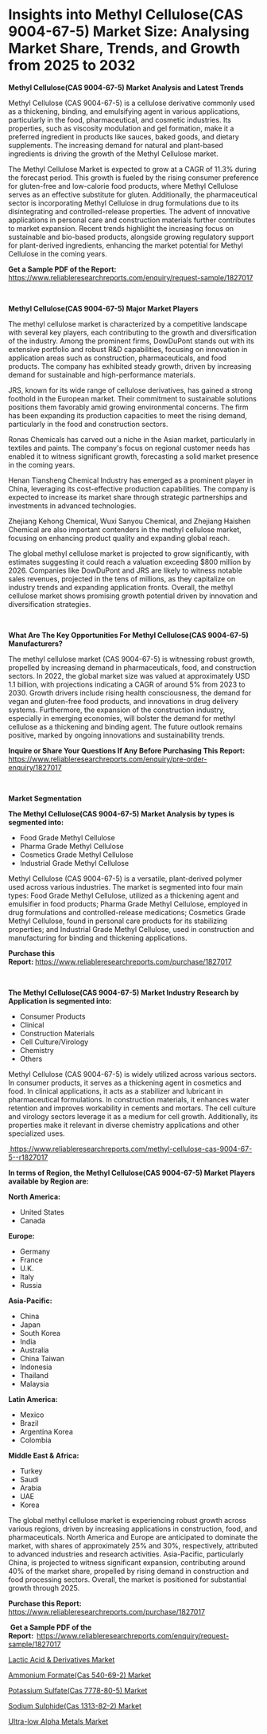 <p><h1>Insights into Methyl Cellulose(CAS 9004-67-5) Market Size: Analysing Market Share, Trends, and Growth from 2025 to 2032</h1></p><p><strong>Methyl Cellulose(CAS 9004-67-5) Market Analysis and Latest Trends</strong></p>
<p><p>Methyl Cellulose (CAS 9004-67-5) is a cellulose derivative commonly used as a thickening, binding, and emulsifying agent in various applications, particularly in the food, pharmaceutical, and cosmetic industries. Its properties, such as viscosity modulation and gel formation, make it a preferred ingredient in products like sauces, baked goods, and dietary supplements. The increasing demand for natural and plant-based ingredients is driving the growth of the Methyl Cellulose market.</p><p>The Methyl Cellulose Market is expected to grow at a CAGR of 11.3% during the forecast period. This growth is fueled by the rising consumer preference for gluten-free and low-calorie food products, where Methyl Cellulose serves as an effective substitute for gluten. Additionally, the pharmaceutical sector is incorporating Methyl Cellulose in drug formulations due to its disintegrating and controlled-release properties. The advent of innovative applications in personal care and construction materials further contributes to market expansion. Recent trends highlight the increasing focus on sustainable and bio-based products, alongside growing regulatory support for plant-derived ingredients, enhancing the market potential for Methyl Cellulose in the coming years.</p></p>
<p><strong>Get a Sample PDF of the Report:&nbsp;</strong> <a href="https://www.reliableresearchreports.com/enquiry/request-sample/1827017?utm_campaign=9&utm_medium=2&utm_source=Github&utm_content=ia&utm_term=03042025&utm_id=methyl-cellulosecas-9004-67-5">https://www.reliableresearchreports.com/enquiry/request-sample/1827017</a></p>
<p>&nbsp;</p>
<p><strong>Methyl Cellulose(CAS 9004-67-5) Major Market Players</strong></p>
<p><p>The methyl cellulose market is characterized by a competitive landscape with several key players, each contributing to the growth and diversification of the industry. Among the prominent firms, DowDuPont stands out with its extensive portfolio and robust R&D capabilities, focusing on innovation in application areas such as construction, pharmaceuticals, and food products. The company has exhibited steady growth, driven by increasing demand for sustainable and high-performance materials.</p><p>JRS, known for its wide range of cellulose derivatives, has gained a strong foothold in the European market. Their commitment to sustainable solutions positions them favorably amid growing environmental concerns. The firm has been expanding its production capacities to meet the rising demand, particularly in the food and construction sectors.</p><p>Ronas Chemicals has carved out a niche in the Asian market, particularly in textiles and paints. The company's focus on regional customer needs has enabled it to witness significant growth, forecasting a solid market presence in the coming years. </p><p>Henan Tiansheng Chemical Industry has emerged as a prominent player in China, leveraging its cost-effective production capabilities. The company is expected to increase its market share through strategic partnerships and investments in advanced technologies.</p><p>Zhejiang Kehong Chemical, Wuxi Sanyou Chemical, and Zhejiang Haishen Chemical are also important contenders in the methyl cellulose market, focusing on enhancing product quality and expanding global reach.</p><p>The global methyl cellulose market is projected to grow significantly, with estimates suggesting it could reach a valuation exceeding $800 million by 2026. Companies like DowDuPont and JRS are likely to witness notable sales revenues, projected in the tens of millions, as they capitalize on industry trends and expanding application fronts. Overall, the methyl cellulose market shows promising growth potential driven by innovation and diversification strategies.</p></p>
<p>&nbsp;</p>
<p><strong>What Are The Key Opportunities For Methyl Cellulose(CAS 9004-67-5) Manufacturers?</strong></p>
<p><p>The methyl cellulose market (CAS 9004-67-5) is witnessing robust growth, propelled by increasing demand in pharmaceuticals, food, and construction sectors. In 2022, the global market size was valued at approximately USD 1.1 billion, with projections indicating a CAGR of around 5% from 2023 to 2030. Growth drivers include rising health consciousness, the demand for vegan and gluten-free food products, and innovations in drug delivery systems. Furthermore, the expansion of the construction industry, especially in emerging economies, will bolster the demand for methyl cellulose as a thickening and binding agent. The future outlook remains positive, marked by ongoing innovations and sustainability trends.</p></p>
<p><strong>Inquire or Share Your Questions If Any Before Purchasing This Report:</strong> <a href="https://www.reliableresearchreports.com/enquiry/pre-order-enquiry/1827017?utm_campaign=9&utm_medium=2&utm_source=Github&utm_content=ia&utm_term=03042025&utm_id=methyl-cellulosecas-9004-67-5">https://www.reliableresearchreports.com/enquiry/pre-order-enquiry/1827017</a></p>
<p>&nbsp;</p>
<p><strong>Market Segmentation</strong></p>
<p><strong>The Methyl Cellulose(CAS 9004-67-5) Market Analysis by types is segmented into:</strong></p>
<p><ul><li>Food Grade Methyl Cellulose</li><li>Pharma Grade Methyl Cellulose</li><li>Cosmetics Grade Methyl Cellulose</li><li>Industrial Grade Methyl Cellulose</li></ul></p>
<p><p>Methyl Cellulose (CAS 9004-67-5) is a versatile, plant-derived polymer used across various industries. The market is segmented into four main types: Food Grade Methyl Cellulose, utilized as a thickening agent and emulsifier in food products; Pharma Grade Methyl Cellulose, employed in drug formulations and controlled-release medications; Cosmetics Grade Methyl Cellulose, found in personal care products for its stabilizing properties; and Industrial Grade Methyl Cellulose, used in construction and manufacturing for binding and thickening applications.</p></p>
<p><strong>Purchase this Report:&nbsp;</strong><a href="https://www.reliableresearchreports.com/purchase/1827017?utm_campaign=9&utm_medium=2&utm_source=Github&utm_content=ia&utm_term=03042025&utm_id=methyl-cellulosecas-9004-67-5">https://www.reliableresearchreports.com/purchase/1827017</a></p>
<p>&nbsp;</p>
<p><strong>The Methyl Cellulose(CAS 9004-67-5) Market Industry Research by Application is segmented into:</strong></p>
<p><ul><li>Consumer Products</li><li>Clinical</li><li>Construction Materials</li><li>Cell Culture/Virology</li><li>Chemistry</li><li>Others</li></ul></p>
<p><p>Methyl Cellulose (CAS 9004-67-5) is widely utilized across various sectors. In consumer products, it serves as a thickening agent in cosmetics and food. In clinical applications, it acts as a stabilizer and lubricant in pharmaceutical formulations. In construction materials, it enhances water retention and improves workability in cements and mortars. The cell culture and virology sectors leverage it as a medium for cell growth. Additionally, its properties make it relevant in diverse chemistry applications and other specialized uses.</p></p>
<p><a href="https://www.reliableresearchreports.com/methyl-cellulose-cas-9004-67-5--r1827017?utm_campaign=9&utm_medium=2&utm_source=Github&utm_content=ia&utm_term=03042025&utm_id=methyl-cellulosecas-9004-67-5">&nbsp;https://www.reliableresearchreports.com/methyl-cellulose-cas-9004-67-5--r1827017</a></p>
<p><strong>In terms of Region, the Methyl Cellulose(CAS 9004-67-5) Market Players available by Region are:</strong></p>
<p>
    <p> <strong> North America: </strong>
        <ul>
            <li>United States</li>
            <li>Canada</li>
        </ul>
        </p> 
    <p> <strong> Europe: </strong>
        <ul>
            <li>Germany</li>
            <li>France</li>
            <li>U.K.</li>
            <li>Italy</li>
            <li>Russia</li>
        </ul>
        </p> 
    <p> <strong> Asia-Pacific: </strong>
        <ul>
            <li>China</li>
            <li>Japan</li>
            <li>South Korea</li>
            <li>India</li>
            <li>Australia</li>
            <li>China Taiwan</li>
            <li>Indonesia</li>
            <li>Thailand</li>
            <li>Malaysia</li>
        </ul>
        </p> 
    <p> <strong> Latin America: </strong>
        <ul>
            <li>Mexico</li>
            <li>Brazil</li>
            <li>Argentina Korea</li>
            <li>Colombia</li>
        </ul>
        </p> 
    <p> <strong> Middle East & Africa: </strong>
        <ul>
            <li>Turkey</li>
            <li>Saudi</li>
            <li>Arabia</li>
            <li>UAE</li>
            <li>Korea</li>
        </ul>
    </p>
    </p>
<p><p>The global methyl cellulose market is experiencing robust growth across various regions, driven by increasing applications in construction, food, and pharmaceuticals. North America and Europe are anticipated to dominate the market, with shares of approximately 25% and 30%, respectively, attributed to advanced industries and research activities. Asia-Pacific, particularly China, is projected to witness significant expansion, contributing around 40% of the market share, propelled by rising demand in construction and food processing sectors. Overall, the market is positioned for substantial growth through 2025.</p></p>
<p><strong>Purchase this Report: </strong><a href="https://www.reliableresearchreports.com/purchase/1827017?utm_campaign=9&utm_medium=2&utm_source=Github&utm_content=ia&utm_term=03042025&utm_id=methyl-cellulosecas-9004-67-5">https://www.reliableresearchreports.com/purchase/1827017</a></p>
<p>&nbsp;<strong>Get a Sample PDF of the Report:&nbsp;&nbsp;</strong><a href="https://www.reliableresearchreports.com/enquiry/request-sample/1827017?utm_campaign=9&utm_medium=2&utm_source=Github&utm_content=ia&utm_term=03042025&utm_id=methyl-cellulosecas-9004-67-5">https://www.reliableresearchreports.com/enquiry/request-sample/1827017</a></p>
<p><strong></strong></p>
<p><p><a href="https://github.com/pichuaadh0/Market-Research-Report-List-1/blob/main/lactic-acid-derivatives-market.md?utm_campaign=9&utm_medium=2&utm_source=Github&utm_content=ia&utm_term=03042025&utm_id=methyl-cellulosecas-9004-67-5">Lactic Acid & Derivatives Market</a></p><p><a href="https://github.com/azetehhasle/Market-Research-Report-List-1/blob/main/ammonium-formatecas-540-69-2-market.md?utm_campaign=9&utm_medium=2&utm_source=Github&utm_content=ia&utm_term=03042025&utm_id=methyl-cellulosecas-9004-67-5">Ammonium Formate(Cas 540-69-2) Market</a></p><p><a href="https://github.com/dovbusmrking/Market-Research-Report-List-1/blob/main/potassium-sulfatecas-7778-80-5-market.md?utm_campaign=9&utm_medium=2&utm_source=Github&utm_content=ia&utm_term=03042025&utm_id=methyl-cellulosecas-9004-67-5">Potassium Sulfate(Cas 7778-80-5) Market</a></p><p><a href="https://github.com/lemiranajd/Market-Research-Report-List-1/blob/main/sodium-sulphidecas-1313-82-2-market.md?utm_campaign=9&utm_medium=2&utm_source=Github&utm_content=ia&utm_term=03042025&utm_id=methyl-cellulosecas-9004-67-5">Sodium Sulphide(Cas 1313-82-2) Market</a></p><p><a href="https://github.com/ogbadujonito22/Market-Research-Report-List-1/blob/main/ultra-low-alpha-metals-market.md?utm_campaign=9&utm_medium=2&utm_source=Github&utm_content=ia&utm_term=03042025&utm_id=methyl-cellulosecas-9004-67-5">Ultra-low Alpha Metals Market</a></p></p>